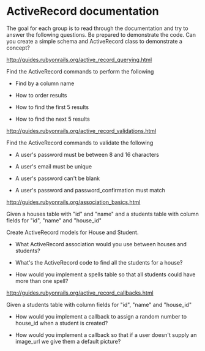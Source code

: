 # ActiveRecord documentation

The goal for each group is to read through the documentation and try to answer the following questions.  Be prepared to demonstrate the code. Can you create a simple schema and ActiveRecord class to demonstrate a concept?

http://guides.rubyonrails.org/active_record_querying.html

Find the ActiveRecord commands to perform the following

- Find by a column name

- How to order results

- How to find the first 5 results

- How to find the next 5 results

http://guides.rubyonrails.org/active_record_validations.html

Find the ActiveRecord commands to validate the following

- A user's password must be between 8 and 16 characters

- A user's email must be unique

- A user's password can't be blank

- A user's password and password_confirmation must match

http://guides.rubyonrails.org/association_basics.html

Given a houses table with "id" and "name" and a students table with column fields
for "id", "name" and "house_id"

Create ActiveRecord models for House and Student.

- What ActiveRecord association would you use between houses and students?

- What's the ActiveRecord code to find all the students for a house?

- How would you implement a spells table so that all students could have more than one spell?

http://guides.rubyonrails.org/active_record_callbacks.html

Given a students table with column fields for "id", "name" and "house_id"

- How would you implement a callback to assign a random number to house_id when a student is created?

- How would you implement a callback so that if a user doesn't supply an image_url we give them a default picture?
